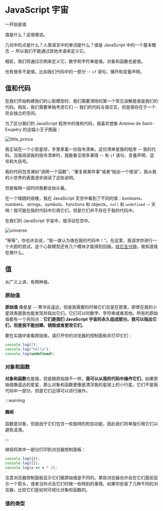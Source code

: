 # JavaScript 宇宙

一开始是值

值是什么？这很难说。

几何中的点是什么？人类语言中的单词是什么？值是 JavaScript 中的一个基本概念 -- 所以我们不能通过其他术语来定义它。

相反，我们将通过示例来定义它。数字和字符串是值。对象和函数也是值。

也有很多不是值，比如我们代码中的一部分 -- `if` 语句、循环和变量声明。

## 值和代码

在我们开始构建我们的心智模型时，我们需要清除的第一个常见误解是值是我们的代码。相反，我们需要单独考虑它们 -- 我们的代码与值交互，但是值存在于一个完全独立的空间。

为了区分我们的 JavaScript 程序中的值和代码，我喜欢想象 Antoine de Saint-Exupéry 的这幅小王子图画：

![little_prince](/little_prince.jpg)

我正站在一个小型星球，手里拿着一份指令清单。这份清单是我的程序 -- 我的代码。当我阅读我的指令清单时，我能看见很多事情 -- 有 `if` 语句、变量声明、逗号和大括号。

我的代码包含诸如“调用一个函数”、“重复做某件事”或者“抛出一个错误”。我从我的小世界的表面逐步阅读了这些说明。

但是每隔一段时间我都会抬头看。

在一个晴朗的夜晚，我在 JavaScript 天空中看到了不同的值：booleans、numbers、strings、symbols、functions 和 objects，`null` 和 `undefined` -- 天呐！我可能在我的代码中引用它们，但是它们并不存在于我的代码中。

在我们的 JavaScript 宇宙中，值浮动在空中。

![universe](/luniverse.png)

“等等”，你也许会说，“我一直认为值在我的代码中！”。在这里，我请求你进行一个大胆的尝试。这个心智模型还有几个模块才能得到回报。[给它五分钟](https://signalvnoise.com/posts/3124-give-it-five-minutes)。我知道我在做什么。

## 值

从广义上讲，有两种值。

### 原始值

**原始值** 像星星 -- 寒冷且遥远，但是我需要的时候它们总是在那里。即使在我的小星球表面我也能发现并指出它们。它们可以时数字、字符串或者其他。所有的原始值都有一个共同点：**它们是我们 JavaScript 宇宙的永久组成部分。我可以指出它们，但是我不能创建、销毁或者更改它们**。

要在实践中查看原始值，请打开你的浏览器的控制面板并打印它们：

```js
console.log(2);
console.log("hello");
console.log(undefined);
```

### 对象和函数

**对象和函数**也是值，但是跟原始值不一样，**我可以从我的代码中操作它们**。如果原始值像遥远的星星，那么对象和函数更像是漂浮我的星球上的小行星。它们不是我代码中一部分，但是它们近得可以进行操作。

:::warning

#### 趣闻

函数是对象，但是由于它们包含一些独特的附加功能，因此我们将单独引用它们以避免混淆。

:::

继续将其中一部分打印到浏览器控制面板：

```js
console.log({});
console.log([]);
console.log(x => x * 2);
```

注意浏览器控制面板显示它们跟原始值是不同的。某些浏览器也许会在它们面前显示一个箭头，或者当你点击它们时做一些特别的事情。如果你安装了几种不同的浏览器，比较它们是如何可视化对象和函数的。

### 值的类型


